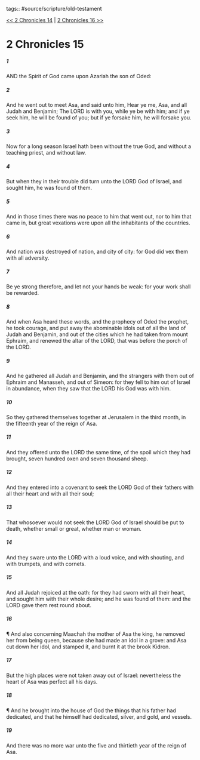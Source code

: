 tags:: #source/scripture/old-testament

[<< 2 Chronicles 14](/old-testament/14_2_Chronicles/2_Chronicles_14.md) | [2 Chronicles 16 >>](/old-testament/14_2_Chronicles/2_Chronicles_16.md)

# 2 Chronicles 15

##### 1

AND the Spirit of God came upon Azariah the son of Oded:

##### 2

And he went out to meet Asa, and said unto him, Hear ye me, Asa, and all Judah and Benjamin; The LORD is with you, while ye be with him; and if ye seek him, he will be found of you; but if ye forsake him, he will forsake you.

##### 3

Now for a long season Israel hath been without the true God, and without a teaching priest, and without law.

##### 4

But when they in their trouble did turn unto the LORD God of Israel, and sought him, he was found of them.

##### 5

And in those times there was no peace to him that went out, nor to him that came in, but great vexations were upon all the inhabitants of the countries.

##### 6

And nation was destroyed of nation, and city of city: for God did vex them with all adversity.

##### 7

Be ye strong therefore, and let not your hands be weak: for your work shall be rewarded.

##### 8

And when Asa heard these words, and the prophecy of Oded the prophet, he took courage, and put away the abominable idols out of all the land of Judah and Benjamin, and out of the cities which he had taken from mount Ephraim, and renewed the altar of the LORD, that was before the porch of the LORD.

##### 9

And he gathered all Judah and Benjamin, and the strangers with them out of Ephraim and Manasseh, and out of Simeon: for they fell to him out of Israel in abundance, when they saw that the LORD his God was with him.

##### 10

So they gathered themselves together at Jerusalem in the third month, in the fifteenth year of the reign of Asa.

##### 11

And they offered unto the LORD the same time, of the spoil which they had brought, seven hundred oxen and seven thousand sheep.

##### 12

And they entered into a covenant to seek the LORD God of their fathers with all their heart and with all their soul;

##### 13

That whosoever would not seek the LORD God of Israel should be put to death, whether small or great, whether man or woman.

##### 14

And they sware unto the LORD with a loud voice, and with shouting, and with trumpets, and with cornets.

##### 15

And all Judah rejoiced at the oath: for they had sworn with all their heart, and sought him with their whole desire; and he was found of them: and the LORD gave them rest round about.

##### 16

¶ And also concerning Maachah the mother of Asa the king, he removed her from being queen, because she had made an idol in a grove: and Asa cut down her idol, and stamped it, and burnt it at the brook Kidron.

##### 17

But the high places were not taken away out of Israel: nevertheless the heart of Asa was perfect all his days.

##### 18

¶ And he brought into the house of God the things that his father had dedicated, and that he himself had dedicated, silver, and gold, and vessels.

##### 19

And there was no more war unto the five and thirtieth year of the reign of Asa.
